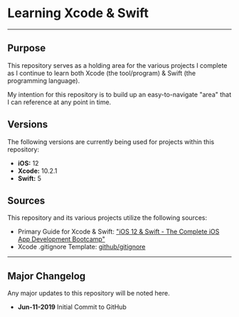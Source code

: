 # Learning Xcode & Swift

---
## Purpose
This repository serves as a holding area for the various projects I complete as I continue to learn both Xcode (the tool/program) & Swift (the programming language).

My intention for this repository is to build up an easy-to-navigate "area" that I can reference at any point in time.


## Versions
The following versions are currently being used for projects within this repository:

* **iOS:** 12
* **Xcode:** 10.2.1
* **Swift:** 5


## Sources
This repository and its various projects utilize the following sources:

* Primary Guide for Xcode & Swift: ["iOS 12 & Swift - The Complete iOS App Development Bootcamp"](https://www.udemy.com/ios-12-app-development-bootcamp/)
* Xcode .gitignore Template: [github/gitignore](https://github.com/github/gitignore/blob/master/Global/Xcode.gitignore)


---
## Major Changelog
Any major updates to this repository will be noted here.

* **Jun-11-2019** Initial Commit to GitHub